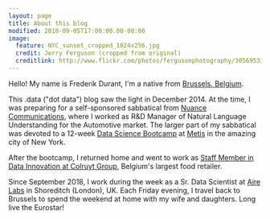 ```yaml
---
layout: page
title: About this blog
modified: 2018-09-05T17:00:00.00-00:00
image:
  feature: NYC_sunset_cropped_1024x256.jpg
  credit: Jerry Ferguson (cropped from original)
  creditlink: http://www.flickr.com/photos/fergusonphotography/3056953388/
---
```


Hello! My name is Frederik Durant, I'm a native from [Brussels, Belgium][brussels].

This .data ("dot data") blog saw the light in December 2014. At the
time, I was preparing for a self-sponsored sabbatical from [Nuance
Communications][nuance], where I worked as R&D Manager of Natural
Language Understanding for the Automotive market. The larger part of my
sabbatical was devoted to a 12-week [Data Science
Bootcamp][metis-datascience] at [Metis][metis] in the amazing city of
New York.

After the bootcamp, I returned home and went to work as [Staff Member
in Data Innovation at Colruyt Group][colruyt], Belgium's largest food
retailer.

Since September 2018, I work during the week as a Sr. Data
Scientist at [Aire Labs][airelabs] in Shoreditch (London), UK. Each
Friday evening, I travel back to Brussels to spend the weekend at home
with my wife and daughters. Long live the Eurostar!

[brussels]: http://en.wikipedia.org/wiki/Brussels
[nuance]: http://www.nuance.com/
[metis]: http://www.thisismetis.com/
[metis-datascience]: http://www.thisismetis.com/data-science
[krash]: https://krash.io
[dotcom]: http://en.wikipedia.org/wiki/Dot-com_bubble
[colruyt]: http://frederikdurant.com/blog/changing-course/
[airelabs]: http://aire.io
